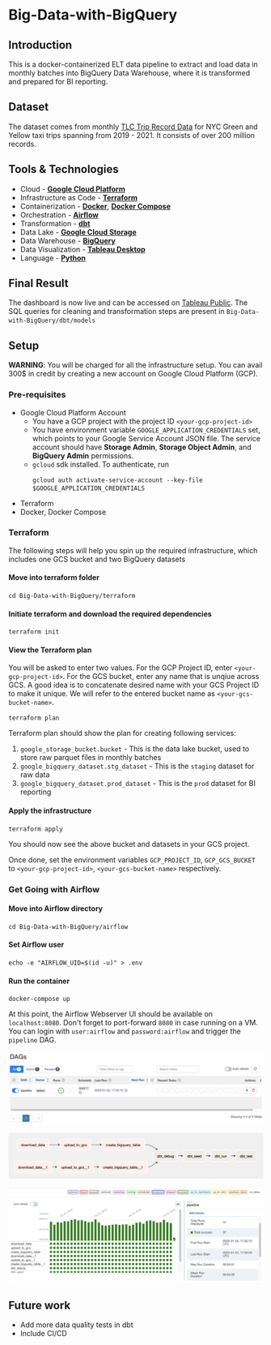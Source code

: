 # Big-Data-with-BigQuery

## Introduction

This is a docker-containerized ELT data pipeline to extract and load data in monthly batches into BigQuery Data Warehouse, where it is transformed and prepared for BI reporting.

## Dataset

The dataset comes from monthly [TLC Trip Record Data](https://www.nyc.gov/site/tlc/about/tlc-trip-record-data.page) for NYC Green and Yellow taxi trips spanning from 2019 - 2021. It consists of over 200 million records.

## Tools & Technologies

- Cloud - [**Google Cloud Platform**](https://cloud.google.com)
- Infrastructure as Code - [**Terraform**](https://www.terraform.io)
- Containerization - [**Docker**](https://www.docker.com), [**Docker Compose**](https://docs.docker.com/compose/)
- Orchestration - [**Airflow**](https://airflow.apache.org)
- Transformation - [**dbt**](https://www.getdbt.com)
- Data Lake - [**Google Cloud Storage**](https://cloud.google.com/storage)
- Data Warehouse - [**BigQuery**](https://cloud.google.com/bigquery)
- Data Visualization - [**Tableau Desktop**](https://www.tableau.com/products/desktop)
- Language - [**Python**](https://www.python.org)

## Final Result

The dashboard is now live and can be accessed on [Tableau Public](https://public.tableau.com/views/NYCTaxiDashboard_16740928210530/Dashboard?:language=en-US&:display_count=n&:origin=viz_share_link). The SQL queries for cleaning and transformation steps are present in `Big-Data-with-BigQuery/dbt/models`

## Setup

**WARNING**: You will be charged for all the infrastructure setup. You can avail 300$ in credit by creating a new account on Google Cloud Platform (GCP).

### Pre-requisites

- Google Cloud Platform Account
    - You have a GCP project with the project ID `<your-gcp-project-id>`
    - You have environment variable `GOOGLE_APPLICATION_CREDENTIALS` set, which points to your Google Service Account JSON file. The service account should have **Storage Admin**, **Storage Object Admin**, and **BigQuery Admin** permissions.
    - `gcloud` sdk installed. To authenticate, run
        ```
        gcloud auth activate-service-account --key-file $GOOGLE_APPLICATION_CREDENTIALS

        ```
- Terraform
- Docker, Docker Compose

### Terraform

The following steps will help you spin up the required infrastructure, which includes one GCS bucket and two BigQuery datasets

#### Move into terraform folder
```
cd Big-Data-with-BigQuery/terraform

```

#### Initiate terraform and download the required dependencies
```
terraform init

```

#### View the Terraform plan

You will be asked to enter two values. For the GCP Project ID, enter `<your-gcp-project-id>`. For the GCS bucket, enter any name that is unqiue across GCS. A good idea is to concatenate desired name with your GCS Project ID to make it unique. We will refer to the entered bucket name as `<your-gcs-bucket-name>`.

```
terraform plan

```

Terraform plan should show the plan for creating following services:

1. `google_storage_bucket.bucket` - This is the data lake bucket, used to store raw parquet files in monthly batches
2. `google_bigquery_dataset.stg_dataset` - This is the `staging` dataset for raw data
3. `google_bigquery_dataset.prod_dataset` - This is the `prod` dataset for BI reporting

#### Apply the infrastructure
```
terraform apply

```

You should now see the above bucket and datasets in your GCS project.

Once done, set the environment variables `GCP_PROJECT_ID`, `GCP_GCS_BUCKET` to `<your-gcp-project-id>`, `<your-gcs-bucket-name>` respectively.

### Get Going with Airflow

#### Move into Airflow directory
```
cd Big-Data-with-BigQuery/airflow

```

#### Set Airflow user
```
echo -e "AIRFLOW_UID=$(id -u)" > .env

```

#### Run the container
```
docker-compose up

```

At this point, the Airflow Webserver UI should be available on `localhost:8080`. Don't forget to port-forward `8080` in case running on a VM. You can login with `user:airflow` and `password:airflow` and trigger the `pipeline` DAG.

![DAG](notebooks/images/dag.png)


![GRAPH](notebooks/images/graph.png)

![RUN](notebooks/images/run.png)

## Future work

- Add more data quality tests in dbt
- Include CI/CD